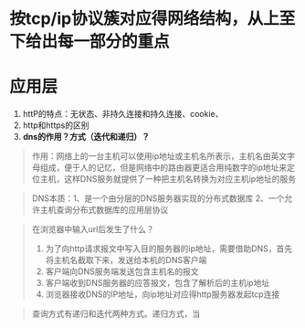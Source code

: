 # 按tcp/ip协议簇对应得网络结构，从上至下给出每一部分的重点


# **应用层**
1. httP的特点：无状态、非持久连接和持久连接、cookie、
2. http和https的区别
3. **dns的作用？方式（迭代和递归）？**
> 作用：网络上的一台主机可以使用ip地址或主机名所表示，主机名由英文字母组成，便于人的记忆，但是网络中的路由器更适合用纯数字的ip地址来定位主机，这样DNS服务就提供了一种把主机名转换为对应主机ip地址的服务

>DNS本质：1、是一个由分层的DNS服务器实现的分布式数据库 2、一个允许主机查询分布式数据库的应用层协议

> 在浏览器中输入url后发生了什么？
> 1. 为了向http请求报文中写入目的服务器的ip地址，需要借助DNS，首先将主机名截取下来，发送给本机的DNS客户端
> 2. 客户端向DNS服务端发送包含主机名的报文
> 3. 客户端收到DNS服务器的应答报文，包含了解析后的主机ip地址
> 4. 浏览器接收DNS的IP地址，向ip地址对应得http服务器发起tcp连接

>查询方式有递归和迭代两种方式。递归方式，当
